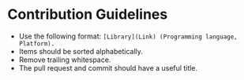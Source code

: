 # Contribution Guidelines

* Use the following format: `[Library](Link) (Programming language, Platform).`
* Items should be sorted alphabetically.
* Remove trailing whitespace.
* The pull request and commit should have a useful title.

